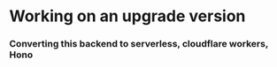 # Working on an upgrade version
### Converting this backend to serverless, cloudflare workers, Hono
